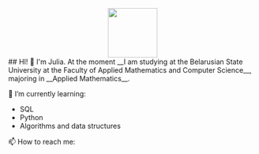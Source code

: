 <div id="header" align="center">
  <img src="https://i.giphy.com/media/v1.Y2lkPTc5MGI3NjExbDJodzFkbzdieWEwcjY0NmN6eWZ2djJuc2VraG9mcTN2ZHZldWs4OCZlcD12MV9pbnRlcm5hbF9naWZfYnlfaWQmY3Q9cw/EqKDXv0cPa6TLqfEON/giphy.gif" width="100"/>
</div>
## HI! 👋
I'm Julia. 
At the moment __I am studying at the Belarusian State University at the Faculty of Applied Mathematics and Computer Science__, majoring in __Applied Mathematics__.

🌱 I’m currently learning:
- SQL
- Python
- Algorithms and data structures

📫 How to reach me: 


<!--
- 🔭 I’m currently working on ...
- 🌱 I’m currently learning ...
- 👯 I’m looking to collaborate on ...
- 🤔 I’m looking for help with ...
- 💬 Ask me about ...
- 📫 How to reach me: ...
- 😄 Pronouns: ...
- ⚡ Fun fact: ...
-->
